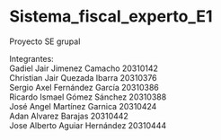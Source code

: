 # Sistema_fiscal_experto_E1
Proyecto SE grupal

Integrantes: <br>
Gadiel Jair Jimenez Camacho     20310142 <br>
Christian Jair Quezada Ibarra   20310376 <br>
Sergio Axel Fernández García     20310386 <br>
Ricardo Ismael Gómez Sánchez    20310388 <br>
José Angel Martínez Garnica     20310424 <br>
Adan Alvarez Barajas            20310442 <br>
Jose Alberto Aguiar Hernández   20310444

